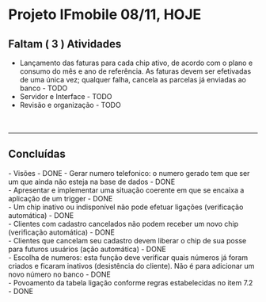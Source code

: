 # Projeto IFmobile 08/11, HOJE

<h2> Faltam ( 3 ) Atividades </h2>

 -  Lançamento das faturas para cada chip ativo, de acordo com o plano e consumo do mês e ano de referência. As faturas devem ser efetivadas de uma única vez; qualquer falha, cancela as parcelas já enviadas ao banco       - TODO
- Servidor e Interface                                      - TODO <br>
- Revisão e organização                                     - TODO
<br><br><br>
--------------------------------
 <h2> Concluídas </h2>
  - Visões                                                    - DONE
  -  Gerar numero telefonico: o numero gerado tem que ser um que ainda não esteja na base de dados        - DONE <br>
  -  Apresentar  e implementar uma situação coerente em que se encaixa a aplicação de um trigger       - DONE<br>
  -  Um chip inativo ou indisponível não pode efetuar ligações (verificação automática)       - DONE<br>
  - Clientes com cadastro cancelados não podem receber um novo chip (verificação automática)       - DONE<br>
  -  Clientes que cancelam seu cadastro devem liberar o chip de sua posse para futuros usuários (ação automática)       - DONE<br>
   -  Escolha de numeros: esta função deve verificar quais números já foram criados e ficaram inativos (desistência do cliente). Não é para adicionar um novo número no banco        - DONE<br>
 -  Povoamento da tabela ligação conforme regras estabelecidas no item 7.2       - DONE <br><br>
